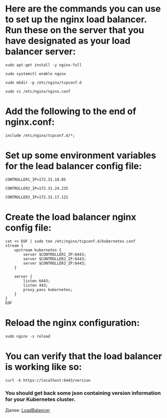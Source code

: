 # Here are the commands you can use to set up the nginx load balancer. Run these on the server that you have designated as your load balancer server:
~~~
sudo apt-get install -y nginx-full
~~~
~~~
sudo systemctl enable nginx
~~~
~~~
sudo mkdir -p /etc/nginx/tcpconf.d
~~~
~~~
sudo vi /etc/nginx/nginx.conf
~~~
# Add the following to the end of nginx.conf:
~~~
include /etc/nginx/tcpconf.d/*;
~~~
# Set up some environment variables for the lead balancer config file:
~~~
CONTROLLER1_IP=172.31.18.85
~~~
~~~
CONTROLLER2_IP=172.31.24.235
~~~
~~~
CONTROLLER3_IP=172.31.17.121
~~~
# Create the load balancer nginx config file:
~~~
cat << EOF | sudo tee /etc/nginx/tcpconf.d/kubernetes.conf
stream {
    upstream kubernetes {
        server $CONTROLLER1_IP:6443;
        server $CONTROLLER2_IP:6443;
        server $CONTROLLER3_IP:6443;
    }

    server {
        listen 6443;
        listen 443;
        proxy_pass kubernetes;
    }
}
EOF
~~~

# Reload the nginx configuration:
~~~
sudo nginx -s reload
~~~
# You can verify that the load balancer is working like so:
~~~
curl -k https://localhost:6443/version
~~~
### You should get back some json containing version information for your Kubernetes cluster.

Далее: [LoadBalancer](10-containerd.md)
